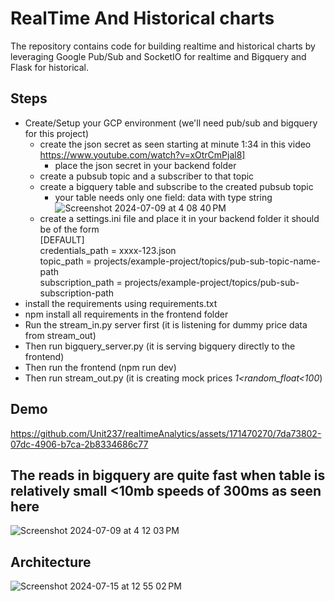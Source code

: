 # RealTime And Historical charts
The repository contains code for building realtime and historical charts by leveraging Google Pub/Sub and SocketIO for realtime and Bigquery and Flask for historical.
## Steps
+ Create/Setup your GCP environment (we'll need pub/sub and bigquery for this project)
  + create the json secret as seen starting at minute 1:34 in this video https://www.youtube.com/watch?v=xOtrCmPjal8]
    + place the json secret in your backend folder
  + create a pubsub topic and a subscriber to that topic
  + create a bigquery table and subscribe to the created pubsub topic
    + your table needs only one field: data with type string
     ![Screenshot 2024-07-09 at 4 08 40 PM](https://github.com/Unit237/realtimeAnalytics/assets/171470270/efc2b35a-d6f9-4262-95bc-2186be024371)
  + create a settings.ini file and place it in your backend folder 
it should be of the form  
    [DEFAULT]  
    credentials_path = xxxx-123.json  
    topic_path = projects/example-project/topics/pub-sub-topic-name-path  
    subscription_path = projects/example-project/topics/pub-sub-subscription-path
+ install the requirements using requirements.txt
+ npm install all requirements in the frontend folder
+ Run the stream_in.py server first (it is listening for dummy price data from stream_out)
+ Then run bigquery_server.py (it is serving bigquery directly to the frontend)
+ Then run the frontend (npm run dev)
+ Then run stream_out.py (it is creating mock prices *1<random_float<100*)
## Demo
https://github.com/Unit237/realtimeAnalytics/assets/171470270/7da73802-07dc-4906-b7ca-2b8334686c77

## The reads in bigquery are quite fast when table is relatively small <10mb speeds of 300ms as seen here 
![Screenshot 2024-07-09 at 4 12 03 PM](https://github.com/Unit237/realtimeAnalytics/assets/171470270/b4c540b9-661f-4a07-91fa-47c35b8ecf7a)
## Architecture
![Screenshot 2024-07-15 at 12 55 02 PM](https://github.com/user-attachments/assets/39878b74-eaf4-4143-ad8f-4d0df9461a22)
